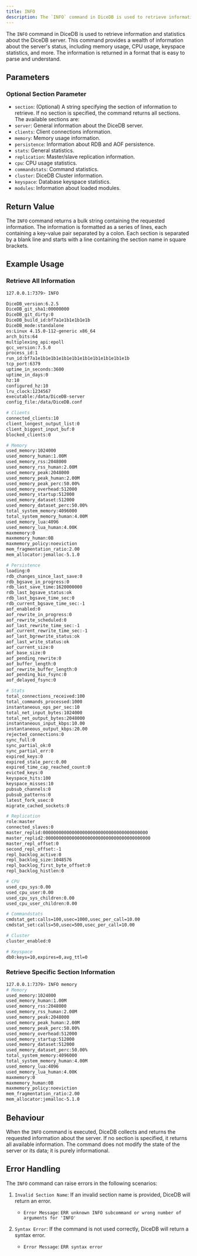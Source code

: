 ```yaml
---
title: INFO
description: The `INFO` command in DiceDB is used to retrieve information and statistics about the DiceDB server. This command provides a wealth of information about the server's status, including memory usage, CPU usage, keyspace statistics, and more. The information is returned in a format that is easy to parse and understand.
---
```


The `INFO` command in DiceDB is used to retrieve information and statistics about the DiceDB server. This command provides a wealth of information about the server's status, including memory usage, CPU usage, keyspace statistics, and more. The information is returned in a format that is easy to parse and understand.

## Parameters

### Optional Section Parameter

  - `section`: (Optional) A string specifying the section of information to retrieve. If no section is specified, the command returns all sections. The available sections are:
  - `server`: General information about the DiceDB server.
  - `clients`: Client connections information.
  - `memory`: Memory usage information.
  - `persistence`: Information about RDB and AOF persistence.
  - `stats`: General statistics.
  - `replication`: Master/slave replication information.
  - `cpu`: CPU usage statistics.
  - `commandstats`: Command statistics.
  - `cluster`: DiceDB Cluster information.
  - `keyspace`: Database keyspace statistics.
  - `modules`: Information about loaded modules.

## Return Value

The `INFO` command returns a bulk string containing the requested information. The information is formatted as a series of lines, each containing a key-value pair separated by a colon. Each section is separated by a blank line and starts with a line containing the section name in square brackets.

## Example Usage

### Retrieve All Information

```bash
127.0.0.1:7379> INFO

DiceDB_version:6.2.5
DiceDB_git_sha1:00000000
DiceDB_git_dirty:0
DiceDB_build_id:bf7a1e1b1e1b1e1b
DiceDB_mode:standalone
os:Linux 4.15.0-112-generic x86_64
arch_bits:64
multiplexing_api:epoll
gcc_version:7.5.0
process_id:1
run_id:bf7a1e1b1e1b1e1b1e1b1e1b1e1b1e1b1e1b1e1b
tcp_port:6379
uptime_in_seconds:3600
uptime_in_days:0
hz:10
configured_hz:10
lru_clock:1234567
executable:/data/DiceDB-server
config_file:/data/DiceDB.conf

# Clients
connected_clients:10
client_longest_output_list:0
client_biggest_input_buf:0
blocked_clients:0

# Memory
used_memory:1024000
used_memory_human:1.00M
used_memory_rss:2048000
used_memory_rss_human:2.00M
used_memory_peak:2048000
used_memory_peak_human:2.00M
used_memory_peak_perc:50.00%
used_memory_overhead:512000
used_memory_startup:512000
used_memory_dataset:512000
used_memory_dataset_perc:50.00%
total_system_memory:4096000
total_system_memory_human:4.00M
used_memory_lua:4096
used_memory_lua_human:4.00K
maxmemory:0
maxmemory_human:0B
maxmemory_policy:noeviction
mem_fragmentation_ratio:2.00
mem_allocator:jemalloc-5.1.0

# Persistence
loading:0
rdb_changes_since_last_save:0
rdb_bgsave_in_progress:0
rdb_last_save_time:1620000000
rdb_last_bgsave_status:ok
rdb_last_bgsave_time_sec:0
rdb_current_bgsave_time_sec:-1
aof_enabled:0
aof_rewrite_in_progress:0
aof_rewrite_scheduled:0
aof_last_rewrite_time_sec:-1
aof_current_rewrite_time_sec:-1
aof_last_bgrewrite_status:ok
aof_last_write_status:ok
aof_current_size:0
aof_base_size:0
aof_pending_rewrite:0
aof_buffer_length:0
aof_rewrite_buffer_length:0
aof_pending_bio_fsync:0
aof_delayed_fsync:0

# Stats
total_connections_received:100
total_commands_processed:1000
instantaneous_ops_per_sec:10
total_net_input_bytes:1024000
total_net_output_bytes:2048000
instantaneous_input_kbps:10.00
instantaneous_output_kbps:20.00
rejected_connections:0
sync_full:0
sync_partial_ok:0
sync_partial_err:0
expired_keys:0
expired_stale_perc:0.00
expired_time_cap_reached_count:0
evicted_keys:0
keyspace_hits:100
keyspace_misses:10
pubsub_channels:0
pubsub_patterns:0
latest_fork_usec:0
migrate_cached_sockets:0

# Replication
role:master
connected_slaves:0
master_replid:0000000000000000000000000000000000000000
master_replid2:0000000000000000000000000000000000000000
master_repl_offset:0
second_repl_offset:-1
repl_backlog_active:0
repl_backlog_size:1048576
repl_backlog_first_byte_offset:0
repl_backlog_histlen:0

# CPU
used_cpu_sys:0.00
used_cpu_user:0.00
used_cpu_sys_children:0.00
used_cpu_user_children:0.00

# Commandstats
cmdstat_get:calls=100,usec=1000,usec_per_call=10.00
cmdstat_set:calls=50,usec=500,usec_per_call=10.00

# Cluster
cluster_enabled:0

# Keyspace
db0:keys=10,expires=0,avg_ttl=0
```

### Retrieve Specific Section Information

```bash
127.0.0.1:7379> INFO memory
# Memory
used_memory:1024000
used_memory_human:1.00M
used_memory_rss:2048000
used_memory_rss_human:2.00M
used_memory_peak:2048000
used_memory_peak_human:2.00M
used_memory_peak_perc:50.00%
used_memory_overhead:512000
used_memory_startup:512000
used_memory_dataset:512000
used_memory_dataset_perc:50.00%
total_system_memory:4096000
total_system_memory_human:4.00M
used_memory_lua:4096
used_memory_lua_human:4.00K
maxmemory:0
maxmemory_human:0B
maxmemory_policy:noeviction
mem_fragmentation_ratio:2.00
mem_allocator:jemalloc-5.1.0
```

## Behaviour

When the `INFO` command is executed, DiceDB collects and returns the requested information about the server. If no section is specified, it returns all available information. The command does not modify the state of the server or its data; it is purely informational.

## Error Handling

The `INFO` command can raise errors in the following scenarios:

1. `Invalid Section Name`: If an invalid section name is provided, DiceDB will return an error.

   - `Error Message`: `ERR unknown INFO subcommand or wrong number of arguments for 'INFO'`

1. `Syntax Error`: If the command is not used correctly, DiceDB will return a syntax error.

   - `Error Message`: `ERR syntax error`
